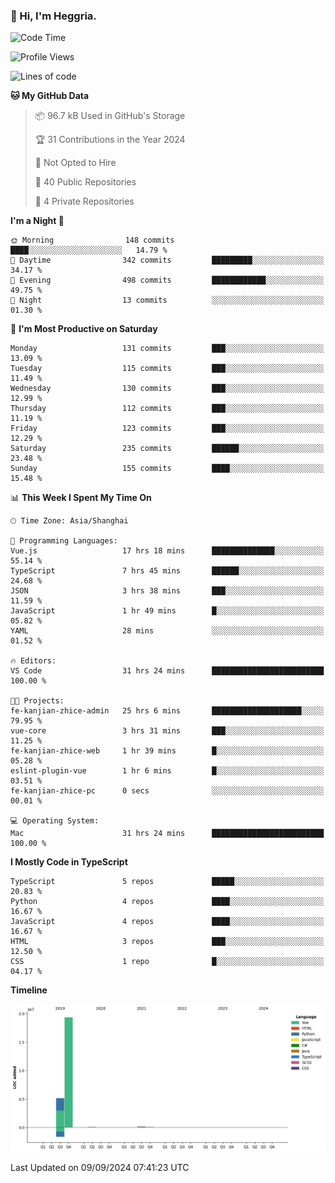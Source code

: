 ### 👋 Hi, I'm Heggria.

<!--START_SECTION:waka-->
![Code Time](http://img.shields.io/badge/Code%20Time-615%20hrs%2056%20mins-blue)

![Profile Views](http://img.shields.io/badge/Profile%20Views-127-blue)

![Lines of code](https://img.shields.io/badge/From%20Hello%20World%20I%27ve%20Written-24.7%20million%20lines%20of%20code-blue)

**🐱 My GitHub Data** 

> 📦 96.7 kB Used in GitHub's Storage 
 > 
> 🏆 31 Contributions in the Year 2024
 > 
> 🚫 Not Opted to Hire
 > 
> 📜 40 Public Repositories 
 > 
> 🔑 4 Private Repositories 
 > 
**I'm a Night 🦉** 

```text
🌞 Morning                148 commits         ████░░░░░░░░░░░░░░░░░░░░░   14.79 % 
🌆 Daytime                342 commits         █████████░░░░░░░░░░░░░░░░   34.17 % 
🌃 Evening                498 commits         ████████████░░░░░░░░░░░░░   49.75 % 
🌙 Night                  13 commits          ░░░░░░░░░░░░░░░░░░░░░░░░░   01.30 % 
```
📅 **I'm Most Productive on Saturday** 

```text
Monday                   131 commits         ███░░░░░░░░░░░░░░░░░░░░░░   13.09 % 
Tuesday                  115 commits         ███░░░░░░░░░░░░░░░░░░░░░░   11.49 % 
Wednesday                130 commits         ███░░░░░░░░░░░░░░░░░░░░░░   12.99 % 
Thursday                 112 commits         ███░░░░░░░░░░░░░░░░░░░░░░   11.19 % 
Friday                   123 commits         ███░░░░░░░░░░░░░░░░░░░░░░   12.29 % 
Saturday                 235 commits         ██████░░░░░░░░░░░░░░░░░░░   23.48 % 
Sunday                   155 commits         ████░░░░░░░░░░░░░░░░░░░░░   15.48 % 
```


📊 **This Week I Spent My Time On** 

```text
🕑︎ Time Zone: Asia/Shanghai

💬 Programming Languages: 
Vue.js                   17 hrs 18 mins      ██████████████░░░░░░░░░░░   55.14 % 
TypeScript               7 hrs 45 mins       ██████░░░░░░░░░░░░░░░░░░░   24.68 % 
JSON                     3 hrs 38 mins       ███░░░░░░░░░░░░░░░░░░░░░░   11.59 % 
JavaScript               1 hr 49 mins        █░░░░░░░░░░░░░░░░░░░░░░░░   05.82 % 
YAML                     28 mins             ░░░░░░░░░░░░░░░░░░░░░░░░░   01.52 % 

🔥 Editors: 
VS Code                  31 hrs 24 mins      █████████████████████████   100.00 % 

🐱‍💻 Projects: 
fe-kanjian-zhice-admin   25 hrs 6 mins       ████████████████████░░░░░   79.95 % 
vue-core                 3 hrs 31 mins       ███░░░░░░░░░░░░░░░░░░░░░░   11.25 % 
fe-kanjian-zhice-web     1 hr 39 mins        █░░░░░░░░░░░░░░░░░░░░░░░░   05.28 % 
eslint-plugin-vue        1 hr 6 mins         █░░░░░░░░░░░░░░░░░░░░░░░░   03.51 % 
fe-kanjian-zhice-pc      0 secs              ░░░░░░░░░░░░░░░░░░░░░░░░░   00.01 % 

💻 Operating System: 
Mac                      31 hrs 24 mins      █████████████████████████   100.00 % 
```

**I Mostly Code in TypeScript** 

```text
TypeScript               5 repos             █████░░░░░░░░░░░░░░░░░░░░   20.83 % 
Python                   4 repos             ████░░░░░░░░░░░░░░░░░░░░░   16.67 % 
JavaScript               4 repos             ████░░░░░░░░░░░░░░░░░░░░░   16.67 % 
HTML                     3 repos             ███░░░░░░░░░░░░░░░░░░░░░░   12.50 % 
CSS                      1 repo              █░░░░░░░░░░░░░░░░░░░░░░░░   04.17 % 
```



**Timeline**

![Lines of Code chart](https://raw.githubusercontent.com/Heggria/Heggria/main/assets/bar_graph.png)


 Last Updated on 09/09/2024 07:41:23 UTC
<!--END_SECTION:waka-->
